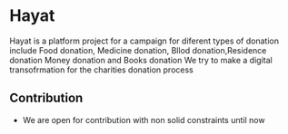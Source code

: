 # Hayat
Hayat is a platform project for a campaign for diferent types of donation include Food donation, Medicine donation, Bllod donation,Residence donation Money donation and Books donation
We try to make a digital transofrmation for the charities donation process

## Contribution
* We are open for contribution with non solid constraints until now
